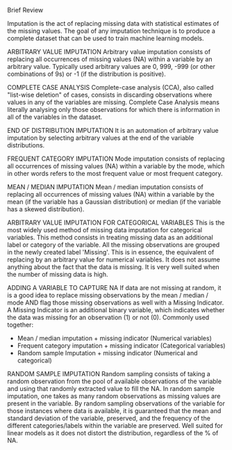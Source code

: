 Brief Review

Imputation is the act of replacing missing data with statistical estimates of the missing values. The goal of any imputation technique is to produce a complete dataset that can be used to train machine learning models.

ARBITRARY VALUE IMPUTATION
Arbitrary value imputation consists of replacing all occurrences of missing values (NA) within a variable by an arbitrary value. Typically used arbitrary values are 0, 999, -999 (or other combinations of 9s) or -1 (if the distribution is positive).

COMPLETE CASE ANALYSIS
Complete-case analysis (CCA), also called "list-wise deletion" of cases, consists in discarding observations where values in any of the variables are missing. Complete Case Analysis means literally analysing only those observations for which there is information in all of the variables in the dataset.

END OF DISTRIBUTION IMPUTATION
It is an automation of arbitrary value imputation by selecting arbitrary values at the end of the variable distributions.

FREQUENT CATEGORY IMPUTATION
Mode imputation consists of replacing all occurrences of missing values (NA) within a variable by the mode, which in other words refers to the most frequent value or most frequent category.

MEAN / MEDIAN IMPUTATION
Mean / median imputation consists of replacing all occurrences of missing values (NA) within a variable by the mean (if the variable has a Gaussian distribution) or median (if the variable has a skewed distribution).

ARBITRARY VALUE IMPUTATION FOR CATEGORICAL VARIABLES
This is the most widely used method of missing data imputation for categorical variables. This method consists in treating missing data as an additional label or category of the variable. All the missing observations are grouped in the newly created label 'Missing'. This is in essence, the equivalent of replacing by an arbitrary value for numerical variables. It does not assume anything about the fact that the data is missing. It is very well suited when the number of missing data is high.

ADDING A VARIABLE TO CAPTURE NA
If data are not missing at random, it is a good idea to replace missing observations by the mean / median / mode AND flag those missing observations as well with a Missing Indicator. A Missing Indicator is an additional binary variable, which indicates whether the data was missing for an observation (1) or not (0).
Commonly used together:
- Mean / median imputation + missing indicator (Numerical variables)
- Frequent category imputation + missing indicator (Categorical variables)
- Random sample Imputation + missing indicator (Numerical and categorical)

RANDOM SAMPLE IMPUTATION
Random sampling consists of taking a random observation from the pool of available observations of the variable and using that randomly extracted value to fill the NA. In random sample imputation, one takes as many random observations as missing values are present in the variable.
By random sampling observations of the variable for those instances where data is available, it is guaranteed that the mean and standard deviation of the variable, preserved, and the frequency of the different categories/labels within the variable are preserved. Well suited for linear models as it does not distort the distribution, regardless of the % of NA.
